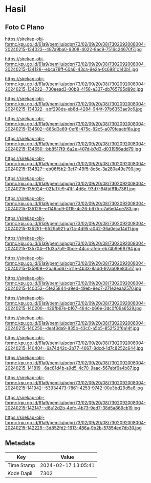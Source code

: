# Hasil

## Foto C Plano

https://sirekap-obj-formc.kpu.go.id/61a9/pemilu/pdpr/73/02/09/20/08/7302092008004-20240215-134023--487a9ba0-6308-4022-8ac9-7516c24670f7.jpg

https://sirekap-obj-formc.kpu.go.id/61a9/pemilu/pdpr/73/02/09/20/08/7302092008004-20240215-134128--ebca78ff-60a6-43ca-9e2a-0c6981c140b1.jpg

https://sirekap-obj-formc.kpu.go.id/61a9/pemilu/pdpr/73/02/09/20/08/7302092008004-20240215-134222--730eead3-00b8-4158-a337-db765795d89d.jpg

https://sirekap-obj-formc.kpu.go.id/61a9/pemilu/pdpr/73/02/09/20/08/7302092008004-20240215-134322--abf298da-eb8d-4284-944f-97b6353ae9c6.jpg

https://sirekap-obj-formc.kpu.go.id/61a9/pemilu/pdpr/73/02/09/20/08/7302092008004-20240215-134502--885d3e69-0ef8-475c-82c5-a079feaebf6a.jpg

https://sirekap-obj-formc.kpu.go.id/61a9/pemilu/pdpr/73/02/09/20/08/7302092008004-20240215-134650--bb8517f9-6a2e-407d-b7d3-d031956add79.jpg

https://sirekap-obj-formc.kpu.go.id/61a9/pemilu/pdpr/73/02/09/20/08/7302092008004-20240215-134827--eb06f5b2-3cf7-49f5-8c5c-3a280a49e790.jpg

https://sirekap-obj-formc.kpu.go.id/61a9/pemilu/pdpr/73/02/09/20/08/7302092008004-20240215-135024--021a17e9-41ff-4d6e-93d7-64fbf81b7361.jpg

https://sirekap-obj-formc.kpu.go.id/61a9/pemilu/pdpr/73/02/09/20/08/7302092008004-20240215-135129--ef146cc9-0115-4c26-b675-c7a6e04ce783.jpg

https://sirekap-obj-formc.kpu.go.id/61a9/pemilu/pdpr/73/02/09/20/08/7302092008004-20240215-135251--6529a921-a71a-4d95-a042-36a0eca14d11.jpg

https://sirekap-obj-formc.kpu.go.id/61a9/pemilu/pdpr/73/02/09/20/08/7302092008004-20240215-135704--f1d3a7b9-0bce-44cc-afeb-eb74b9e69794.jpg

https://sirekap-obj-formc.kpu.go.id/61a9/pemilu/pdpr/73/02/09/20/08/7302092008004-20240215-135909--2ba95d67-511e-4b33-8add-92ab08e83517.jpg

https://sirekap-obj-formc.kpu.go.id/61a9/pemilu/pdpr/73/02/09/20/08/7302092008004-20240215-140053--5fe25844-a9ed-49eb-9ec7-271e2eaa2570.jpg

https://sirekap-obj-formc.kpu.go.id/61a9/pemilu/pdpr/73/02/09/20/08/7302092008004-20240215-140200--429fb97e-b167-484c-b66e-3dc0f09a6529.jpg

https://sirekap-obj-formc.kpu.go.id/61a9/pemilu/pdpr/73/02/09/20/08/7302092008004-20240215-140250--deaf3da9-835b-43c0-a5b5-852f20f6a14f.jpg

https://sirekap-obj-formc.kpu.go.id/61a9/pemilu/pdpr/73/02/09/20/08/7302092008004-20240215-140404--6a74d42c-2b77-4067-8dcd-1d7c8252c644.jpg

https://sirekap-obj-formc.kpu.go.id/61a9/pemilu/pdpr/73/02/09/20/08/7302092008004-20240215-141819--6ac81d4b-a9d5-4c70-9aac-567ebf6a4b87.jpg

https://sirekap-obj-formc.kpu.go.id/61a9/pemilu/pdpr/73/02/09/20/08/7302092008004-20240215-141942--53934473-7861-4253-9742-00e3bd29d5a6.jpg

https://sirekap-obj-formc.kpu.go.id/61a9/pemilu/pdpr/73/02/09/20/08/7302092008004-20240215-142147--d8a12d2b-4efc-4b73-9ed7-38d5a869cb19.jpg

https://sirekap-obj-formc.kpu.go.id/61a9/pemilu/pdpr/73/02/09/20/08/7302092008004-20240215-142229--3d852fd2-1613-486a-9b2b-57854ed7db30.jpg


## Metadata

| Key        | Value               |
| ---------- | ------------------- |
| Time Stamp | 2024-02-17 13:05:41 |
| Kode Dapil | 7302                |



